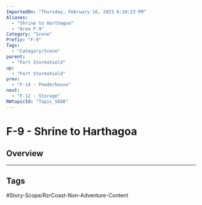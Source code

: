 ```yaml
---
ImportedOn: "Thursday, February 16, 2023 6:10:23 PM"
Aliases:
  - "Shrine to Harthagoa"
  - "Area F-9"
Category: "Scene"
Prefix: "F-9"
Tags:
  - "Category/Scene"
parent:
  - "Fort Stormshield"
up:
  - "Fort Stormshield"
prev:
  - "F-14 - Powderhouse"
next:
  - "F-12 - Storage"
RWtopicId: "Topic_5608"
---
```

# F-9 - Shrine to Harthagoa
## Overview

---
## Tags
#Story-Scope/RzrCoast-Non-Adventure-Content

